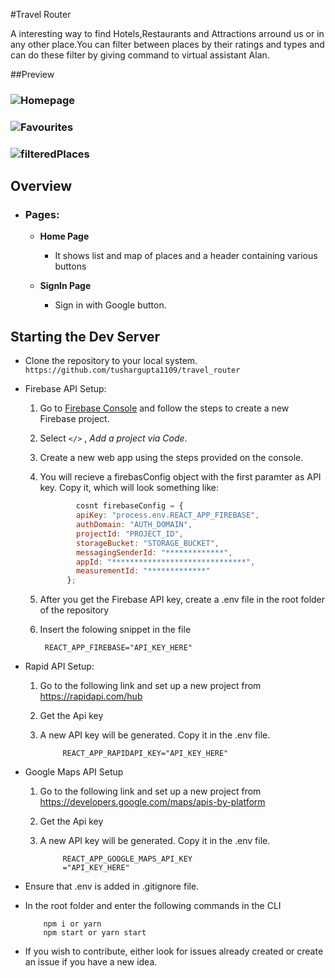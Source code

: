 #Travel Router

A interesting way to find Hotels,Restaurants and Attractions arround us or in any other place.You can filter between places by their ratings and types and can do these filter by giving command to virtual assistant Alan.

##Preview

### ![Homepage](<images/Screenshot(104).png>)

### ![Favourites](<images/Screenshot(110).png>)

### ![filteredPlaces](<images/Screenshot(106).png>)

## Overview

- ### Pages:

  - **Home Page**

    - It shows list and map of places and a header containing various buttons

  - **SignIn Page**

    - Sign in with Google button.

## **Starting the Dev Server**

- Clone the repository to your local system. `https://github.com/tushargupta1109/travel_router`

- Firebase API Setup:

  1.  Go to [Firebase Console](https://console.firebase.google.com) and follow the steps to create a new Firebase project.
  2.  Select `</>` , _Add a project via Code_.

  3.  Create a new web app using the steps provided on the console.

  4.  You will recieve a firebasConfig object with the first paramter as API key. Copy it, which will look something like:

      ```js
              cosnt firebaseConfig = {
              apiKey: "process.env.REACT_APP_FIREBASE",
              authDomain: "AUTH_DOMAIN",
              projectId: "PROJECT_ID",
              storageBucket: "STORAGE_BUCKET",
              messagingSenderId: "*************",
              appId: "******************************",
              measurementId: "*************"
            };
      ```

  5.  After you get the Firebase API key, create a .env file in the root folder of the repository

  6.  Insert the folowing snippet in the file

           REACT_APP_FIREBASE="API_KEY_HERE"

- Rapid API Setup:

  1.  Go to the following link and set up a new project from <https://rapidapi.com/hub>

  2.  Get the Api key

  3.  A new API key will be generated. Copy it in the .env file.

               REACT_APP_RAPIDAPI_KEY="API_KEY_HERE"

- Google Maps API Setup

  1.  Go to the following link and set up a new project from <https://developers.google.com/maps/apis-by-platform>

  2.  Get the Api key

  3.  A new API key will be generated. Copy it in the .env file.

               REACT_APP_GOOGLE_MAPS_API_KEY
               ="API_KEY_HERE"

- Ensure that .env is added in .gitignore file.

- In the root folder and enter the following commands in the CLI

          npm i or yarn
          npm start or yarn start

- If you wish to contribute, either look for issues already created or create an issue if you have a new idea.
  <br/>
